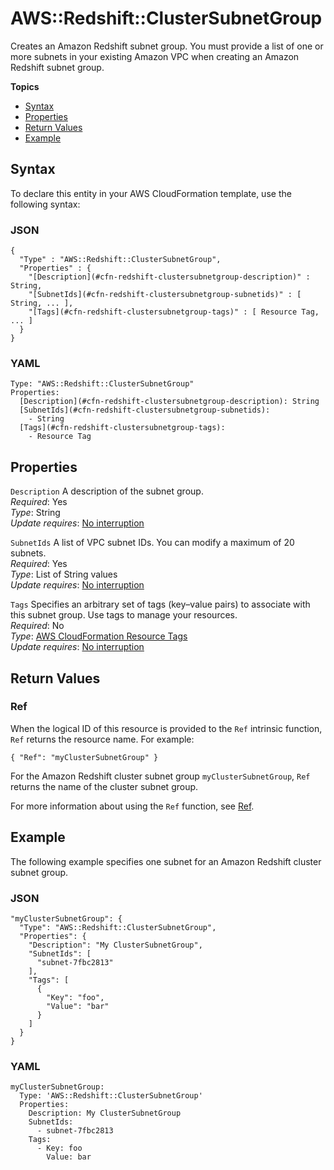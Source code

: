 # AWS::Redshift::ClusterSubnetGroup<a name="aws-resource-redshift-clustersubnetgroup"></a>

Creates an Amazon Redshift subnet group\. You must provide a list of one or more subnets in your existing Amazon VPC when creating an Amazon Redshift subnet group\.

**Topics**
+ [Syntax](#aws-resource-redshift-clustersubnetgroup-syntax)
+ [Properties](#w3ab2c21c10e1010b9)
+ [Return Values](#w3ab2c21c10e1010c11)
+ [Example](#w3ab2c21c10e1010c13)

## Syntax<a name="aws-resource-redshift-clustersubnetgroup-syntax"></a>

To declare this entity in your AWS CloudFormation template, use the following syntax:

### JSON<a name="aws-resource-redshift-clustersubnetgroup-syntax.json"></a>

```
{
  "Type" : "AWS::Redshift::ClusterSubnetGroup",
  "Properties" : {
    "[Description](#cfn-redshift-clustersubnetgroup-description)" : String,
    "[SubnetIds](#cfn-redshift-clustersubnetgroup-subnetids)" : [ String, ... ],
    "[Tags](#cfn-redshift-clustersubnetgroup-tags)" : [ Resource Tag, ... ]
  }
}
```

### YAML<a name="aws-resource-redshift-clustersubnetgroup-syntax.yaml"></a>

```
Type: "AWS::Redshift::ClusterSubnetGroup"
Properties: 
  [Description](#cfn-redshift-clustersubnetgroup-description): String
  [SubnetIds](#cfn-redshift-clustersubnetgroup-subnetids):
    - String
  [Tags](#cfn-redshift-clustersubnetgroup-tags):
    - Resource Tag
```

## Properties<a name="w3ab2c21c10e1010b9"></a>

`Description`  <a name="cfn-redshift-clustersubnetgroup-description"></a>
A description of the subnet group\.  
*Required*: Yes  
*Type*: String  
*Update requires*: [No interruption](using-cfn-updating-stacks-update-behaviors.md#update-no-interrupt)

`SubnetIds`  <a name="cfn-redshift-clustersubnetgroup-subnetids"></a>
A list of VPC subnet IDs\. You can modify a maximum of 20 subnets\.  
*Required*: Yes  
*Type*: List of String values  
*Update requires*: [No interruption](using-cfn-updating-stacks-update-behaviors.md#update-no-interrupt)

`Tags`  <a name="cfn-redshift-clustersubnetgroup-tags"></a>
Specifies an arbitrary set of tags \(key–value pairs\) to associate with this subnet group\. Use tags to manage your resources\.  
*Required*: No  
*Type*: [AWS CloudFormation Resource Tags](aws-properties-resource-tags.md)  
*Update requires*: [No interruption](using-cfn-updating-stacks-update-behaviors.md#update-no-interrupt)

## Return Values<a name="w3ab2c21c10e1010c11"></a>

### Ref<a name="w3ab2c21c10e1010c11b2"></a>

When the logical ID of this resource is provided to the `Ref` intrinsic function, `Ref` returns the resource name\. For example:

```
{ "Ref": "myClusterSubnetGroup" }
```

For the Amazon Redshift cluster subnet group `myClusterSubnetGroup`, `Ref` returns the name of the cluster subnet group\.

For more information about using the `Ref` function, see [Ref](intrinsic-function-reference-ref.md)\.

## Example<a name="w3ab2c21c10e1010c13"></a>

The following example specifies one subnet for an Amazon Redshift cluster subnet group\.

### JSON<a name="aws-resource-redshift-clustersubnetgroup-example-json"></a>

```
"myClusterSubnetGroup": {
  "Type": "AWS::Redshift::ClusterSubnetGroup",
  "Properties": {
    "Description": "My ClusterSubnetGroup",
    "SubnetIds": [
      "subnet-7fbc2813"
    ],
    "Tags": [
      {
        "Key": "foo",
        "Value": "bar"
      }
    ]
  }
}
```

### YAML<a name="aws-resource-redshift-clustersubnetgroup-example-yaml"></a>

```
myClusterSubnetGroup:
  Type: 'AWS::Redshift::ClusterSubnetGroup'
  Properties:
    Description: My ClusterSubnetGroup
    SubnetIds:
      - subnet-7fbc2813
    Tags:
      - Key: foo
        Value: bar
```